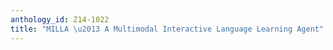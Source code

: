 ```yaml
---
anthology_id: Z14-1022
title: "MILLA \u2013 A Multimodal Interactive Language Learning Agent"
---
```


